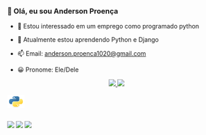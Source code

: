 ### 👋 Olá, eu sou Anderson Proença

- 👀 Estou interessado em um emprego como programado python
  
- 🌱 Atualmente estou aprendendo Python e Django

- 📫 Email: anderson.proenca1020@gmail.com	

- 😀 Pronome: Ele/Dele


<div align="center">
  <a href="https://github.com/AndersonProenca">
  <img height="180em" src="https://github-readme-stats.vercel.app/api?username=AndersonProenca&show_icons=true&theme=dark&include_all_commits=true&count_private=true"/>
  <img height="180em" src="https://github-readme-stats.vercel.app/api/top-langs/?username=AndersonProenca&layout=compact&langs_count=7&theme=dark"/>
</div>
<div style="display: inline_block"><br>
  <img align="center" alt="Anderson-Python" height="30" width="40" src="https://raw.githubusercontent.com/devicons/devicon/master/icons/python/python-original.svg">
</div>
  
  ##
 
<div> 
 <a href="https:https://discord.gg/YC5MmtJg" target="_blank"><img src="https://img.shields.io/badge/Discord-7289DA?style=for-the-badge&logo=discord&logoColor=white" target="_blank"></a> 
  <a href = "anderson.proenca1020@gail.com"><img src="https://img.shields.io/badge/-Gmail-%23333?style=for-the-badge&logo=gmail&logoColor=white" target="_blank"></a>
  <a href="https://www.linkedin.com/in/anderson-proen%C3%A7a-0881a8209" target="_blank"><img src="https://img.shields.io/badge/-LinkedIn-%230077B5?style=for-the-badge&logo=linkedin&logoColor=white" target="_blank"></a>  
</div>													

